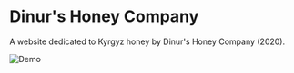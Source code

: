 # Dinur's Honey Company

A website dedicated to Kyrgyz honey by Dinur's Honey Company (2020).

![Demo](demo.gif)
